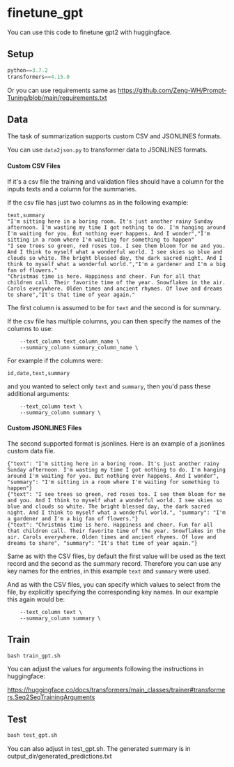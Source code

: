 # finetune_gpt
You can use this code to finetune gpt2 with huggingface.

## Setup

```python
python==3.7.2
transformers==4.15.0
```

Or you can use requirements same as https://github.com/Zeng-WH/Prompt-Tuning/blob/main/requirements.txt


## Data

The task of summarization supports custom CSV and JSONLINES formats. 

You can use `data2json.py` to transformer data to JSONLINES formats.

#### Custom CSV Files

If it's a csv file the training and validation files should have a column for the inputs texts and a column for the summaries.

If the csv file has just two columns as in the following example:

```
text,summary
"I'm sitting here in a boring room. It's just another rainy Sunday afternoon. I'm wasting my time I got nothing to do. I'm hanging around I'm waiting for you. But nothing ever happens. And I wonder","I'm sitting in a room where I'm waiting for something to happen"
"I see trees so green, red roses too. I see them bloom for me and you. And I think to myself what a wonderful world. I see skies so blue and clouds so white. The bright blessed day, the dark sacred night. And I think to myself what a wonderful world.","I'm a gardener and I'm a big fan of flowers."
"Christmas time is here. Happiness and cheer. Fun for all that children call. Their favorite time of the year. Snowflakes in the air. Carols everywhere. Olden times and ancient rhymes. Of love and dreams to share","It's that time of year again."
```

The first column is assumed to be for `text` and the second is for summary.

If the csv file has multiple columns, you can then specify the names of the columns to use:

```
    --text_column text_column_name \
    --summary_column summary_column_name \
```

For example if the columns were:

```
id,date,text,summary
```

and you wanted to select only `text` and `summary`, then you'd pass these additional arguments:

```
    --text_column text \
    --summary_column summary \
```

#### Custom JSONLINES Files

The second supported format is jsonlines. Here is an example of a jsonlines custom data file.

```
{"text": "I'm sitting here in a boring room. It's just another rainy Sunday afternoon. I'm wasting my time I got nothing to do. I'm hanging around I'm waiting for you. But nothing ever happens. And I wonder", "summary": "I'm sitting in a room where I'm waiting for something to happen"}
{"text": "I see trees so green, red roses too. I see them bloom for me and you. And I think to myself what a wonderful world. I see skies so blue and clouds so white. The bright blessed day, the dark sacred night. And I think to myself what a wonderful world.", "summary": "I'm a gardener and I'm a big fan of flowers."}
{"text": "Christmas time is here. Happiness and cheer. Fun for all that children call. Their favorite time of the year. Snowflakes in the air. Carols everywhere. Olden times and ancient rhymes. Of love and dreams to share", "summary": "It's that time of year again."}
```

Same as with the CSV files, by default the first value will be used as the text record and the second as the summary record. Therefore you can use any key names for the entries, in this example `text` and `summary` were used.

And as with the CSV files, you can specify which values to select from the file, by explicitly specifying the corresponding key names. In our example this again would be:

```
    --text_column text \
    --summary_column summary \
```

## Train
```python
bash train_gpt.sh
```
You can adjust the values for arguments following the instructions in huggingface:

https://huggingface.co/docs/transformers/main_classes/trainer#transformers.Seq2SeqTrainingArguments


## Test

```python
bash test_gpt.sh
```

You can also adjust in test_gpt.sh. The generated summary is in output_dir/generated_predictions.txt



